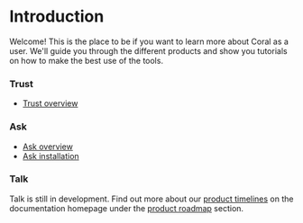# Introduction

Welcome! This is the place to be if you want to learn more about Coral as a user. We'll guide you through the different products and show you tutorials on how to make the best use of the tools.

### Trust
* [Trust overview](trust)

### Ask
* [Ask overview](ask)
* [Ask installation](ask/#ask-installation)

### Talk
Talk is still in development. Find out more about our [product timelines](../#product-roadmap) on the documentation homepage under the [product roadmap](../#product-roadmap) section.
